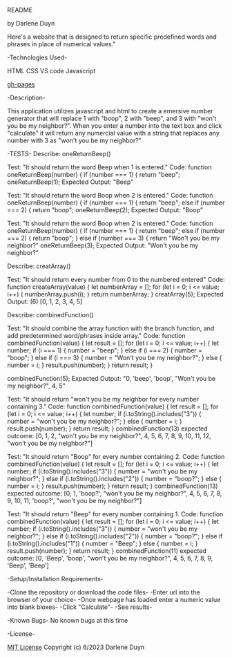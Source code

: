 README

by Darlene Duyn 

Here's a website that is designed to return specific predefined words and phrases in place of numerical values."

-Technologies Used-

HTML
CSS
VS code
Javascript 

[gh-pages](https://darlene503.github.io/roboger/)

-Description-

This application utilizes javascript and html to create a emersive number generator that will replace 1 with "boop", 2 with "beep", and 3 with "won't you be my neighbor?". When you enter a number into the text box and click "calculate" it will return any numercial value with a string that replaces any number with 3 as "won't you be my neighbor?" 



-TESTS-
Describe: oneReturnBeep()

Test: "It should return the word Beep when 1 is entered."
Code: function oneReturnBeep(number) {
  if (number === 1) {
    return "beep";
oneReturnBeep(1);
Expected Output: "Beep"

Test: "It should return the word Boop when 2 is entered."
Code: function oneReturnBeep(number) {
  if (number === 1) {
    return "beep";
    else if (number === 2) {
    return "boop"; 
oneReturnBeep(2);
Expected Output: "Boop"

Test: "It should return the word Boop when 2 is entered."
Code: function oneReturnBeep(number) {
  if (number === 1) {
    return "beep";
    else if (number === 2) {
    return "boop"; 
    } else if (number === 3) {
    return "Won't you be my neighbor?"
oneReturnBeep(3);
Expected Output: "Won't you be my neighbor?"

Describe: creatArray()

Test: "It should return every number from 0 to the numbered entered"
Code: function createArray(value) {
  let numberArray = [];
  for (let i = 0; i <= value; i++) {
    numberArray.push(i);
  }
  return numberArray;
}
creatArray(5);
Expected Output: (6) [0, 1, 2, 3, 4, 5]

Describe: combinedFunction()

Test: "It should combine the array function with the branch function, and add predetermined word/phrases inside array."
Code: function combinedFunction(value) {
  let result = [];
  for (let i = 0; i <= value; i++) {
    let number;
    if (i === 1) {
      number = "beep";
    } else if (i === 2) {
      number = "boop"; 
    }  else if (i === 3) {
      number = "Won't you be my neighbor?";
    } else {
      number = i;
    }
    result.push(number);
  }
  return result;
}

combinedFunction(5);
Expected Output: "0, 'beep', 'boop', "Won't you be my neighbor?", 4, 5"

Test: "It should return "won't you be my neighbor for every number containing 3."
Code: function combinedFunction(value) {
  let result = [];
  for (let i = 0; i <= value; i++) {
    let number;
    if (i.toString().includes("3")) {
      number = "won't you be my neighbor?";
    } else {
      number = i;
    }
    result.push(number);
  }
  return result;
}
combinedFunction(13)
expected outcome: [0, 1, 2, "won't you be my neighbor?", 4, 5, 6, 7, 8, 9, 10, 11, 12, "won't you be my neighbor?"]

Test: "It should return "Boop" for every number containing 2. 
Code: function combinedFunction(value) {
  let result = [];
  for (let i = 0; i <= value; i++) {
    let number;
    if (i.toString().includes("3")) {
      number = "won't you be my neighbor?";
    } else if (i.toString().includes("2")) {
      number = "boop?";
    } else {
      number = i;
    }
    result.push(number);
  }
  return result;
}
combinedFunction(13)
expected outcome: [0, 1, 'boop?', "won't you be my neighbor?", 4, 5, 6, 7, 8, 9, 10, 11, 'boop?', "won't you be my neighbor?"]

Test: "It should return "Beep" for every number containing 1. 
Code: function combinedFunction(value) {
  let result = [];
  for (let i = 0; i <= value; i++) {
    let number;
    if (i.toString().includes("3")) {
      number = "won't you be my neighbor?";
    } else if (i.toString().includes("2")) {
      number = "boop?";
      } else if (i.toString().includes("1")) {
      number = "Beep";
    } else {
      number = i;
    }
    result.push(number);
  }
  return result;
}
combinedFunction(11)
expected outcome: [0, 'Beep', 'boop', "won't you be my neighbor?", 4, 5, 6, 7, 8, 9, 'Beep', 'Beep']


-Setup/Installation Requirements-

-Clone the repository or download the code files-
-Enter url into the browser of your choice-
-Once webpage has loaded enter a numeric value into blank bloxes-
-Click "Calculate"-
-See results-

-Known Bugs-
No known bugs at this time

-License-

[MIT License](https://choosealicense.com/licenses/mit/)
Copyright (c) 6/2023 Darlene Duyn
